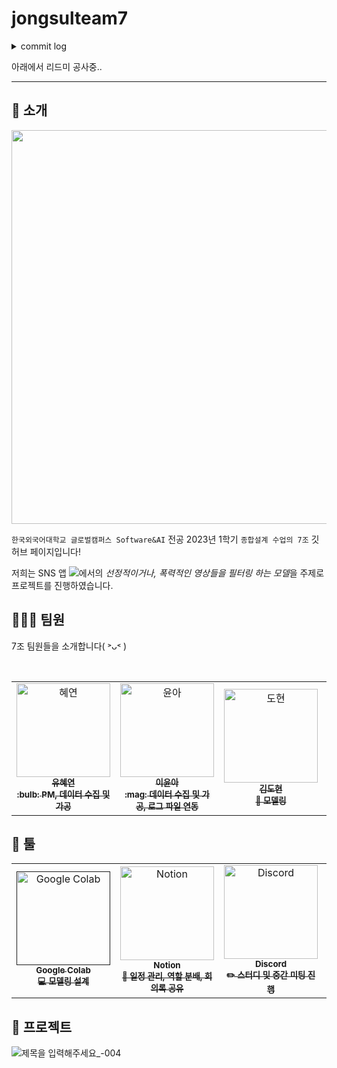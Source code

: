 # jongsulteam7

<details>
<summary>commit log</summary><br>
[0511] 혜연 테스트용 틱톡 비디오 업로드 완료

1) tiktok videos > 건전, 선정, 폭력 폴더로 구분
2) 건전 동영상 80개, 선정 동영상 - 관계 동영상 5개, 선정 동영상 - 노출 동영상 5개, 폭력 동영상 10개로 총 8:1:1 비율로 구성
3) 관계 동영상, 노출 동영상 일부는 틱톡 자체 어플이 아닌 트위터와 같은 외부 어플에서 아카이브된 내용을 사용하였으며, <br>이외 영상은 모두 틱톡에서 가져옴
4) 모든 영상을 약 20초 내외로 하기 위해 일부 동영상 길이를 조정한 부분이 있음

[0511] 인경_CNN 테스트 파일 업로드 완료
- data augmentation 추가 필요
- 남는 이미지로 테스트 진행 예정

[0512] 윤아 모델링 학습용 이미지 업로드 완료
: 새로운 모델링 학습 이미지 폴더안에 해당 내용 추가

[~0529]: Sequentail, VGG 모델로 세분화해 개발 진행
    - dohyeon : VGG
    - inkyung : Sequential

[0529] 혜연 테스트용 틱톡 비디오/선정 이미지 보완 및 추가  
1) tiktok videos > 선정 동영상 일부 수정 (갯수 변동X, 총 5장)
2) tiktok videos > 건전 동영상 일부 수정 (갯수 변동X)
3) 모델 학습용 이미지 소스 >  선정적 이미지 소스 일부 수정 및 300장 추가 (총 800장)
    - 애매한 부분 삭제하고 확실한 이미지로 수정
    - 여성 노출로 치중된 부분 있어 남성 노출 이미지 추가
    - 일부 보완 + 300장 추가
4) 모델 학습용 이미지 소스 >  비선정적 이미지 소스 일부 수정 및 300장 추가 (총 800장)
    - 애매한 부분 삭제하고 확실한 이미지로 수정
    - 크기 너무 작은 이미지들 삭제
    - 일부 보완 + 300장 추가
    
[0602] 혜연 비노출 이미지 데이터셋 보완: 수량 500개로 조정 (노출 심한 이미지 삭제 및 일반 복장 착용 이미지 추가)     
    
[0606] 윤아 연동 로그 파일 소스 + csv 파일 '로그 연동 파일' 폴더로 정리    
도현 동영상 테스트 파일 업로드 <br>
인경 cnn_sequential 최종 모델 업로드
</details>


아래에서 리드미 공사중.. 
- - -
## 📃 소개
<p align="center">
  <img src="https://github.com/selfrescue/selfrescue/assets/130124454/665ba540-e8ba-4656-a5ee-49c2db1a298a" width="630px">
</p>

`한국외국어대학교 글로벌캠퍼스 Software&AI` 전공 2023년 1학기 `종합설계 수업의 7조` 깃허브 페이지입니다!

저희는 SNS 앱 <img src="https://img.shields.io/badge/tiktok-000000?style=flat&logo=tiktok&logoColor=white"/>에서의 *선정적이거나, 폭력적인 영상들을 필터링 하는 모델*을 주제로 프로젝트를 진행하였습니다.

## 🧑‍🤝‍🧑 팀원
7조 팀원들을 소개합니다( ˃ᴗ˂ )
<!-- ALL-CONTRIBUTORS-LIST:START - Do not remove or modify this section -->
<!-- prettier-ignore-start -->
<!-- markdownlint-disable -->

<table>
  <tr>
    <td align="center">
    <a href="https://github.com/selfrescue">
    <img src="https://github.com/selfrescue.png" width="150px;" alt="혜연"/>
    <br />
    <sub>
    <b>유혜연</b><br>
    <b> :bulb: PM, 데이터 수집 및 가공</b>
    </sub>
    </a>
    <br />
    <td align="center">
    <a href="https://github.com/YooongA">
    <img src="https://github.com/YooongA.png" width="150px;" alt="윤아"/>
    <br />
    <sub>
    <b>이윤아</b><br>
    <b> :mag: 데이터 수집 및 가공, 로그 파일 연동</b>
    </sub>
    </a>
    <td align="center">
    <a href="https://github.com/dony1220">
    <img src="https://github.com/dony1220.png" width="150px;" alt="도현"/>
    <br />
    <sub>
    <b>김도현</b><br>
    <b>🌟 모델링</b>
    </sub>
    </a>
    <br />
    </td>
    <td align="center">
    <a href="https://github.com/InKyungWoo">
    <img src="https://github.com/InKyungWoo.png" width="150px;" alt="인경"/>
    <br />
    <sub>
    <b>Inkyung Woo</b><br>
    <b>🌟 모델링</b>
    </sub>
    </a>
    <br />
    </td>    
    <br />
    </td>    
  </tr>
</table>

## 🧰 툴
<table>
  <tr>
    <td align="center">
    <a href=''>
    <img src="https://github.com/selfrescue/selfrescue/assets/130124454/3ae060ca-8f5f-4ca7-a880-3168cb5deaec" width="150px;" alt='Google Colab'/>
    <br />
    <sub>
    <b>Google Colab</b><br>
    <b> 💻 모델링 설계 </b>
    </sub>
    </a>
    <br />
    </td>
    <td align='center'>
    <a href='https://www.notion.so/7e97e0c8815d4acf815ffa0c885348a4?pvs=4'>
    <img src='https://github.com/selfrescue/selfrescue/assets/130124454/189b7c67-88a0-49c6-9682-1aecef0533e2' width="150px;" alt="Notion"/>
    <br />
    <sub>
    <b>Notion</b><br>
    <b> 📆 일정 관리, 역할 분배, 회의록 공유</b>
    </sub>
    </a>
    <br />
    </td>
    <td align="center">
    <a href='https://discord.gg/KJWkZJg4'>
    <img src='https://github.com/selfrescue/selfrescue/assets/130124454/cf370aee-98cc-4546-a1b3-a68884994a20' width="150px;" alt="Discord"/>
    <br />
    <sub>
    <b>Discord</b><br>
    <b> ✏️ 스터디 및 중간 미팅 진행</b>
    </sub>
    </a>
    <br />
    </td>
    <td align="center">
    <a href=''>
    <img src="https://github.com/selfrescue/selfrescue/assets/130124454/76109cbe-7af1-4494-ae52-3abbdd09fdf2" width="150px;" alt="Google Meet"/>
    <br />
    <sub>
    <b>Google Meet</b><br>
    <b>✏️ 비대면 회의 진행</b>
    </sub>
    </a>
    <br />
    </td>    
    <td align="center">
    <a href=''>
    <img src="https://github.com/selfrescue/selfrescue/assets/130124454/d657cc6e-e8a1-4c48-9988-3ba3cf8f6c63" width="150px;" alt="Google Drive"/>
    <br />
    <sub>
    <b>Google Drive</b><br>
    <b> 📹 구현 영상 및 모델 파일 업로드 </b>
    </sub>
    </a>
    <br />
    </td>
  </tr>
</table>


## 📝 프로젝트
![제목을 입력해주세요_-004](https://github.com/jongsulteam7/ttproject/assets/130124454/9edd8791-80ad-43f1-9d25-595bacc93ded)


